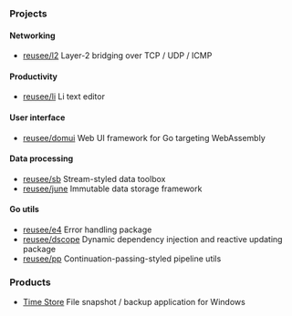### Projects

#### Networking

* [reusee/l2](https://github.com/reusee/l2) Layer-2 bridging over TCP / UDP / ICMP

#### Productivity

* [reusee/li](https://github.com/reusee/li) Li text editor

#### User interface

* [reusee/domui](https://github.com/reusee/domui) Web UI framework for Go targeting WebAssembly

#### Data processing

* [reusee/sb](https://github.com/reusee/sb) Stream-styled data toolbox
* [reusee/june](https://github.com/reusee/june) Immutable data storage framework

#### Go utils

* [reusee/e4](https://github.com/reusee/e4) Error handling package
* [reusee/dscope](https://github.com/reusee/dscope) Dynamic dependency injection and reactive updating package
* [reusee/pp](https://github.com/reusee/pp) Continuation-passing-styled pipeline utils

### Products

* [Time Store](https://www.microsoft.com/store/apps/9NDTWST8JTNL) File snapshot / backup application for Windows
